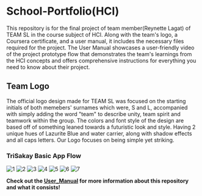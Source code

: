 # School-Portfolio(HCI)
This repository is for the final project of team member(Reynette Lagat) of TEAM SL in the course subject of HCI. Along with the team's logo, a Coursera certificate, and a user manual, it includes the necessary files required for the project. The User Manual showcases a user-friendly video of the project prototype flow that demonstrates the team's learnings from the HCI concepts and offers comprehensive instructions for everything you need to know about their project.

## Team Logo 
The official logo design made for TEAM SL was focused on the starting initials of both memebers' surnames which were, S and L, accompanied with simply adding the word "team" to describe unity, team spirit and teamwork within the group. The colors and font style of the design are based off of something leaned towards a futuristic look and style. Having 2 unique hues of Lazurite Blue and water carrier, along with shadow effects and all caps letters. Our Logo focuses on being simple yet striking.

### TriSakay Basic App Flow
![1](https://github.com/Mysticmyst/Lagat_School_Portfolio/assets/130037612/41275715-0ab7-46c9-8a56-38e00222e88d)
![2](https://github.com/Mysticmyst/Lagat_School_Portfolio/assets/130037612/151f1fea-5d93-4143-a88e-7e849c1a8f9f)
![3](https://github.com/Mysticmyst/Lagat_School_Portfolio/assets/130037612/da528aec-5c80-4363-9d92-3b996671ec62)
![4](https://github.com/Mysticmyst/Lagat_School_Portfolio/assets/130037612/bc1fd286-8d1f-44b0-a713-f5af5261b883)
![5](https://github.com/Mysticmyst/Lagat_School_Portfolio/assets/130037612/032d816b-5d7b-4017-8732-f4faf1b2699f)
![6](https://github.com/Mysticmyst/Lagat_School_Portfolio/assets/130037612/438baa16-e792-4006-b073-83082d67f3d7)
![7](https://github.com/Mysticmyst/Lagat_School_Portfolio/assets/130037612/2a82ce90-5d01-462f-a4db-acc815ef328e)

**Check out the [User_Manual](USER_MANUAL.md) for more information about this repository and what it consists!**
